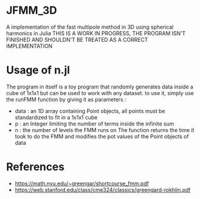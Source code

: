 # JFMM_3D
A implementation of the fast multipole method in 3D using spherical harmonics in Julia
THIS IS A WORK IN PROGRESS, THE PROGRAM ISN'T FINISHED AND SHOULDN'T BE TREATED AS A CORRECT IMPLEMENTATION 

# Usage of n.jl
The program in itself is a toy program that randomly generates data inside a cube of 1x1x1 but can be used to work with any dataset.
to use it, simply use the runFMM function by giving it as parameters :
- data : an 1D array containing Point objects, all points must be standardized to fit in a 1x1x1 cube
- p : an Integer limiting the number of terms inside the infinite sum
- n : the number of levels the FMM runs on
The function returns the time it took to do the FMM and modifies the pot values of the Point objects of data

# References
- https://math.nyu.edu/~greengar/shortcourse_fmm.pdf
- https://web.stanford.edu/class/cme324/classics/greengard-rokhlin.pdf
